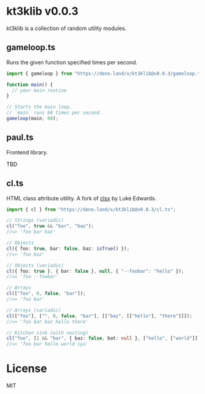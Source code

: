 # kt3klib v0.0.3

kt3klib is a collection of random utility modules.

## gameloop.ts

Runs the given function specified times per second.

```ts
import { gameloop } from "https://deno.land/x/kt3klib@v0.0.3/gameloop.ts";

function main() {
  // your main routine
}

// Starts the main loop.
// `main` runs 60 times per second.
gameloop(main, 60);
```

## paul.ts

Frontend library.

TBD

## cl.ts

HTML class attribute utility. A fork of [clsx](https://github.com/lukeed/clsx)
by Luke Edwards.

```ts
import { cl } from "https://deno.land/x/kt3klib@v0.0.3/cl.ts";

// Strings (variadic)
cl("foo", true && "bar", "baz");
//=> 'foo bar baz'

// Objects
cl({ foo: true, bar: false, baz: isTrue() });
//=> 'foo baz'

// Objects (variadic)
cl({ foo: true }, { bar: false }, null, { "--foobar": "hello" });
//=> 'foo --foobar'

// Arrays
cl(["foo", 0, false, "bar"]);
//=> 'foo bar'

// Arrays (variadic)
cl(["foo"], ["", 0, false, "bar"], [["baz", [["hello"], "there"]]]);
//=> 'foo bar baz hello there'

// Kitchen sink (with nesting)
cl("foo", [1 && "bar", { baz: false, bat: null }, ["hello", ["world"]]], "cya");
//=> 'foo bar hello world cya'
```

# License

MIT

